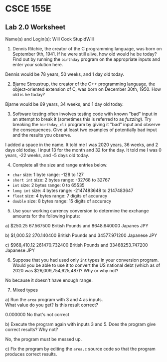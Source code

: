 
# CSCE 155E 
## Lab 2.0 Worksheet

Name(s) and Login(s): 
Will Cook
StupidWill


1. Dennis Ritchie, the creator of the C programming language,
was born on September 9th, 1941.  If he were still alive, 
how old would he be today?  Find out by running the `birthday`
program on the appropriate inputs and enter your solution here.

Dennis would be 78 years, 50 weeks, and 1 day old today.


2. Bjarne Stroustrup, the creator of the C++ programming
language, the object-oriented extension of C, was born on 
December 30th, 1950.  How old is he today?

Bjarne would be 69 years, 34 weeks, and 1 day old today.


3. Software testing often involves testing code with known
"bad" input in an attempt to break it (sometimes this is 
referred to as *fuzzing*).  Try breaking the `birthday_cli`
program by giving it "bad" input and observe the consequences.
Give at least two examples of potentially bad input and the 
results you observe.

I added a space in the name. It told me I was 2020 years, 36 weeks, and 2 days old today.
I input 13 for the month and 32 for the day. It told me I was 0 years, -22 weeks, and -5 days old today.


4. Complete all the size and range entries below.

* `char`
  size: 1 byte
  range: -128 to 127
* `short int`
  size: 2 bytes
  range: -32768 to 32767
* `int`
  size: 2 bytes
  range: 0 to 65535
* `long int`
  size: 4 bytes
  range: -2147483648 to 2147483647
* `float`
  size: 4 bytes
  range: 7 digits of accuracy
* `double`
  size: 8 bytes
  range: 15 digits of accuracy


5. Use your working currency conversion to determine 
the exchange amounts for the following inputs:

  a) $250.25
  67.567500 British Pounds and 8648.640000 Japanes JPY
  
  b) $1,000.52
  270.140400 British Pounds and 34577.971200 Japanese JPY

  c) $968,410.12
  261470.732400 British Pounds and 33468253.747200 Japanese JPY



6. Suppose that you had used only `int` types
in your conversion program.  Would you be able 
to use it to convert the US national debt 
(which as of 2020 was \$26,009,754,625,487)?
Why or why not?

No because it doesn't have enough range.


7. Mixed types

a) Run the `area` program with 3 and 4 as inputs.  
What value do you get?  Is this result correct?

0.000000 No that's not correct

b) Execute the program again with inputs 3 and 5.
Does the program give correct results?  Why not?

No, the program must be messed up.

c) Fix the program by editing the `area.c` source 
code so that the program produces correct results.


